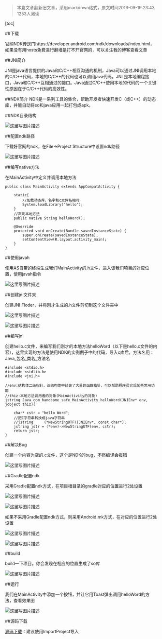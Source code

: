 >本篇文章翻新旧文章，采用markdown格式，原文时间2016-09-19 23:43 1253人阅读

[toc]

##下载

官网NDK传送门https://developer.android.com/ndk/downloads/index.html，如果没有用hosts免费进行翻墙是打不开官网的，可以关注我的博客查看文章

##JNI简介

JNI是java语言提供的Java和C/C++相互沟通的机制，Java可以通过JNI调用本地的C/C++代码，本地的C/C++的代码也可以调用java代码。JNI 是本地编程接口，Java和C/C++互相通过的接口。Java通过C/C++使用本地的代码的一个关键性原因在于C/C++代码的高效性。

##NDK简介
NDK是一系列工具的集合，帮助开发者快速开发C（或C++）的动态库，并能自动将so和java应用一起打包成apk。

##NDK目录结构

![这里写图片描述](http://img.blog.csdn.net/20160920105636634?watermark/2/text/aHR0cDovL2Jsb2cuY3Nkbi5uZXQv/font/5a6L5L2T/fontsize/400/fill/I0JBQkFCMA==/dissolve/70/gravity/Center)

##配置ndk路径

下载好官网的ndk，在File->Project Structure中设置ndk路径

![这里写图片描述](http://img.blog.csdn.net/20160919225138666?watermark/2/text/aHR0cDovL2Jsb2cuY3Nkbi5uZXQv/font/5a6L5L2T/fontsize/400/fill/I0JBQkFCMA==/dissolve/70/gravity/Center)

##编写native方法

在MainActivity中定义并调用本地方法

```
public class MainActivity extends AppCompatActivity {  
  
    static{  
        //加载动态库，名字和c文件名相同  
        System.loadLibrary("hello");  
    }  
    //声明本地方法  
    public native String helloWord();  
  
    @Override  
    protected void onCreate(Bundle savedInstanceState) {  
        super.onCreate(savedInstanceState);  
        setContentView(R.layout.activity_main);  
    }  
}  
```

##使用javah

使用AS自带的终端生成我们MainActivity的.h文件，进入该我们项目的对应位置，使用javah指令

![这里写图片描述](http://img.blog.csdn.net/20160919231841612?watermark/2/text/aHR0cDovL2Jsb2cuY3Nkbi5uZXQv/font/5a6L5L2T/fontsize/400/fill/I0JBQkFCMA==/dissolve/70/gravity/Center)

##创建jni文件夹

创建JNI Floder，并将刚才生成的.h文件剪切到这个文件夹中

![这里写图片描述](http://img.blog.csdn.net/20160919232233679?watermark/2/text/aHR0cDovL2Jsb2cuY3Nkbi5uZXQv/font/5a6L5L2T/fontsize/400/fill/I0JBQkFCMA==/dissolve/70/gravity/Center)

![这里写图片描述](http://img.blog.csdn.net/20160919232248176?watermark/2/text/aHR0cDovL2Jsb2cuY3Nkbi5uZXQv/font/5a6L5L2T/fontsize/400/fill/I0JBQkFCMA==/dissolve/70/gravity/Center)

##编写jni

创建hello.c文件，来编写我们刚才的本地方法helloWord（以下是hello.c文件的内容），这里实现的方法是使用NDK的实例例子中的代码，导入c库后，方法名用：Java_包名_类名_方法名

```
#include <stdio.h>  
#include <stdlib.h>  
#include <jni.h>  
  
//env:结构体二级指针，该结构体中封装了大量的函数指针，可以帮助程序员实现某些常用功能  
//thiz:本地方法调用者的对象(MainActivity的对象)  
jstring Java_com_handsome_safe_MainActivity_helloWord(JNIEnv* env, jobject thiz){  
  
    char* cstr = "hello Word";  
    //把C字符串转换成java字符串  
    //jstring     (*NewStringUTF)(JNIEnv*, const char*);  
    jstring jstr = (*env)->NewStringUTF(env, cstr);  
    return jstr;  
}  
```

##解决Bug

创建一个内容为空的.c文件，这个是NDK的bug，不然编译会报错

![这里写图片描述](http://img.blog.csdn.net/20160919232724006?watermark/2/text/aHR0cDovL2Jsb2cuY3Nkbi5uZXQv/font/5a6L5L2T/fontsize/400/fill/I0JBQkFCMA==/dissolve/70/gravity/Center)

##Gradle配置ndk

采用Gradle配置ndk方式，在项目根目录的gradle对应的位置进行2处设置

![这里写图片描述](http://img.blog.csdn.net/20160919233116539?watermark/2/text/aHR0cDovL2Jsb2cuY3Nkbi5uZXQv/font/5a6L5L2T/fontsize/400/fill/I0JBQkFCMA==/dissolve/70/gravity/Center)

![这里写图片描述](http://img.blog.csdn.net/20160919233247740?watermark/2/text/aHR0cDovL2Jsb2cuY3Nkbi5uZXQv/font/5a6L5L2T/fontsize/400/fill/I0JBQkFCMA==/dissolve/70/gravity/Center)

如果不采用Gradle配置ndk方式，则采用Android.mk方式，在对应的位置进行2处设置

![这里写图片描述](http://img.blog.csdn.net/20170901130240990?watermark/2/text/aHR0cDovL2Jsb2cuY3Nkbi5uZXQvcXFfMzAzNzk2ODk=/font/5a6L5L2T/fontsize/400/fill/I0JBQkFCMA==/dissolve/70/gravity/SouthEast)

![这里写图片描述](http://img.blog.csdn.net/20170901130247167?watermark/2/text/aHR0cDovL2Jsb2cuY3Nkbi5uZXQvcXFfMzAzNzk2ODk=/font/5a6L5L2T/fontsize/400/fill/I0JBQkFCMA==/dissolve/70/gravity/SouthEast)



##build

build一下项目，你会发现在相应的位置生成了so库

![这里写图片描述](http://img.blog.csdn.net/20160919233456946?watermark/2/text/aHR0cDovL2Jsb2cuY3Nkbi5uZXQv/font/5a6L5L2T/fontsize/400/fill/I0JBQkFCMA==/dissolve/70/gravity/Center)

##运行

我们在MainActivity中添加一个按钮，并让它用Toast弹出调用helloWord的方法，查看效果图

![这里写图片描述](http://img.blog.csdn.net/20160919233625557?watermark/2/text/aHR0cDovL2Jsb2cuY3Nkbi5uZXQv/font/5a6L5L2T/fontsize/400/fill/I0JBQkFCMA==/dissolve/70/gravity/Center)

##源码下载

[源码下载](http://download.csdn.net/download/qq_30379689/9634296)：建议使用ImportProject导入